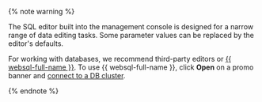 {% note warning %}

The SQL editor built into the management console is designed for a narrow range of data editing tasks. Some parameter values can be replaced by the editor's defaults.

For working with databases, we recommend third-party editors or [{{ websql-full-name }}](../../../websql/concepts/index.md). To use {{ websql-full-name }}, click **Open** on a promo banner and [connect to a DB cluster](../../../websql/operations/connect.md#connect-cluster).

{% endnote %}
